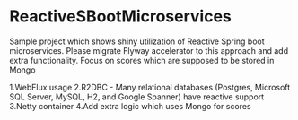 # ReactiveSBootMicroservices
Sample project which shows shiny utilization of Reactive Spring boot microservices. Please migrate Flyway accelerator to this approach and add extra functionality. 
Focus on scores which are supposed to be stored in Mongo

1.WebFlux usage
2.R2DBC - Many relational databases (Postgres, Microsoft SQL Server, MySQL, H2, and Google Spanner) have reactive support
3.Netty container
4.Add extra logic which uses Mongo for scores
